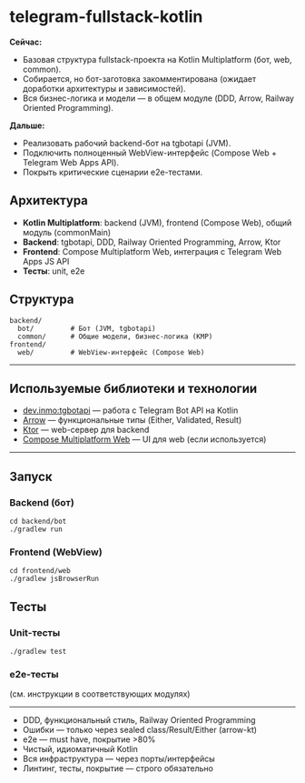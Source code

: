 # telegram-fullstack-kotlin

**Сейчас:**
- Базовая структура fullstack-проекта на Kotlin Multiplatform (бот, web, common).
- Собирается, но бот-заготовка закомментирована (ожидает доработки архитектуры и зависимостей).
- Вся бизнес-логика и модели — в общем модуле (DDD, Arrow, Railway Oriented Programming).

**Дальше:**
- Реализовать рабочий backend-бот на tgbotapi (JVM).
- Подключить полноценный WebView-интерфейс (Compose Web + Telegram Web Apps API).
- Покрыть критические сценарии e2e-тестами.

## Архитектура
- **Kotlin Multiplatform**: backend (JVM), frontend (Compose Web), общий модуль (commonMain)
- **Backend**: tgbotapi, DDD, Railway Oriented Programming, Arrow, Ktor
- **Frontend**: Compose Multiplatform Web, интеграция с Telegram Web Apps JS API
- **Тесты**: unit, e2e

## Структура
```
backend/
  bot/         # Бот (JVM, tgbotapi)
  common/      # Общие модели, бизнес-логика (KMP)
frontend/
  web/         # WebView-интерфейс (Compose Web)
```

---

## Используемые библиотеки и технологии
- [dev.inmo:tgbotapi](https://github.com/InsanusMokrassar/TelegramBotAPI) — работа с Telegram Bot API на Kotlin
- [Arrow](https://arrow-kt.io/) — функциональные типы (Either, Validated, Result)
- [Ktor](https://ktor.io/) — web-сервер для backend
- [Compose Multiplatform Web](https://github.com/JetBrains/compose-multiplatform) — UI для web (если используется)

---

## Запуск

### Backend (бот)
```
cd backend/bot
./gradlew run
```

### Frontend (WebView)
```
cd frontend/web
./gradlew jsBrowserRun
```

## Тесты

### Unit-тесты
```
./gradlew test
```

### e2e-тесты
(см. инструкции в соответствующих модулях)

---

- DDD, функциональный стиль, Railway Oriented Programming
- Ошибки — только через sealed class/Result/Either (arrow-kt)
- e2e — must have, покрытие >80%
- Чистый, идиоматичный Kotlin
- Вся инфраструктура — через порты/интерфейсы
- Линтинг, тесты, покрытие — строго обязательно
